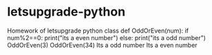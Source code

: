 # letsupgrade-python
Homework of letsupgrade python class
def OddOrEven(num):
    if num%2==0:
       print("its a even number")
    else:
       print("its a odd number")
OddOrEven(3)
OddOrEven(34)
Its a odd number 
Its a even number

